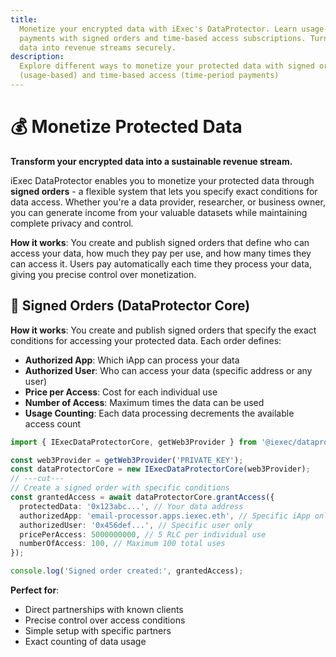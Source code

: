 ```yaml
---
title:
  Monetize your encrypted data with iExec's DataProtector. Learn usage-based
  payments with signed orders and time-based access subscriptions. Turn your
  data into revenue streams securely.
description:
  Explore different ways to monetize your protected data with signed orders
  (usage-based) and time-based access (time-period payments)
---
```


# 💰 Monetize Protected Data

**Transform your encrypted data into a sustainable revenue stream.**

iExec DataProtector enables you to monetize your protected data through **signed orders** - a flexible system that lets you specify exact conditions for data access. Whether you're a data provider, researcher, or business owner, you can generate income from your valuable datasets while maintaining complete privacy and control.

**How it works**: You create and publish signed orders that define who can access your data, how much they pay per use, and how many times they can access it. Users pay automatically each time they process your data, giving you precise control over monetization.

## 📝 Signed Orders (DataProtector Core)

**How it works**: You create and publish signed orders that specify the exact
conditions for accessing your protected data. Each order defines:

- **Authorized App**: Which iApp can process your data
- **Authorized User**: Who can access your data (specific address or any user)
- **Price per Access**: Cost for each individual use
- **Number of Access**: Maximum times the data can be used
- **Usage Counting**: Each data processing decrements the available access count

```ts twoslash
import { IExecDataProtectorCore, getWeb3Provider } from '@iexec/dataprotector';

const web3Provider = getWeb3Provider('PRIVATE_KEY');
const dataProtectorCore = new IExecDataProtectorCore(web3Provider);
// ---cut---
// Create a signed order with specific conditions
const grantedAccess = await dataProtectorCore.grantAccess({
  protectedData: '0x123abc...', // Your data address
  authorizedApp: 'email-processor.apps.iexec.eth', // Specific iApp only
  authorizedUser: '0x456def...', // Specific user only
  pricePerAccess: 5000000000, // 5 RLC per individual use
  numberOfAccess: 100, // Maximum 100 total uses
});

console.log('Signed order created:', grantedAccess);
```

**Perfect for**:

- Direct partnerships with known clients
- Precise control over access conditions
- Simple setup with specific partners
- Exact counting of data usage
